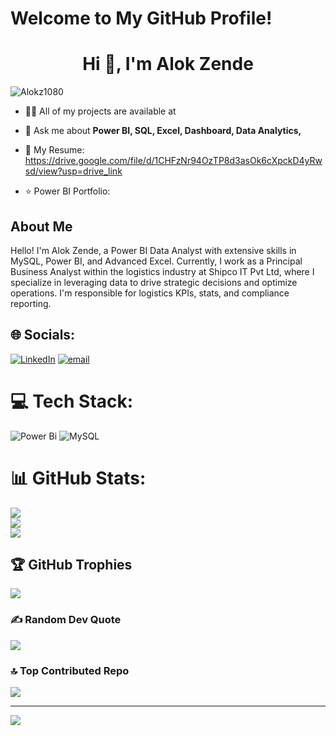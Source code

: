 # Welcome to My GitHub Profile!

<h1 align="center">Hi 👋, I'm Alok Zende </h1>

<p align="left"> <img src="https://komarev.com/ghpvc/?username=ibj295&label=Profile%20views&color=0e75b6&style=flat" alt="Alokz1080
" /> </p>

- 👨‍💻 All of my projects are available at 

- 💬 Ask me about **Power BI, SQL, Excel, Dashboard, Data Analytics,**

- 📄 My Resume: https://drive.google.com/file/d/1CHFzNr94OzTP8d3asOk6cXpckD4yRwsd/view?usp=drive_link
  
- ⭐ Power BI Portfolio: 

## About Me

Hello! I'm Alok Zende, a Power BI Data Analyst with extensive skills in MySQL, Power BI, and Advanced Excel. Currently, I work as a Principal Business Analyst within the logistics industry at Shipco IT Pvt Ltd, where I specialize in leveraging data to drive strategic decisions and optimize operations. I'm responsible for logistics KPIs, stats, and compliance reporting. 

## 🌐 Socials:
[![LinkedIn](https://img.shields.io/badge/LinkedIn-%230077B5.svg?logo=linkedin&logoColor=white)](https://linkedin.com/in/alok-zende-882449213) [![email](https://img.shields.io/badge/Email-D14836?logo=gmail&logoColor=white)](mailto:zendealok@gmail.com) 

# 💻 Tech Stack:
![Power Bi](https://img.shields.io/badge/power_bi-F2C811?style=plastic&logo=powerbi&logoColor=black) ![MySQL](https://img.shields.io/badge/mysql-4479A1.svg?style=plastic&logo=mysql&logoColor=white)
# 📊 GitHub Stats:
![](https://github-readme-stats.vercel.app/api?username=Alokz1080&theme=holi&hide_border=false&include_all_commits=true&count_private=false)<br/>
![](https://nirzak-streak-stats.vercel.app/?user=Alokz1080&theme=holi&hide_border=false)<br/>
![](https://github-readme-stats.vercel.app/api/top-langs/?username=Alokz1080&theme=holi&hide_border=false&include_all_commits=true&count_private=false&layout=compact)

## 🏆 GitHub Trophies
![](https://github-profile-trophy.vercel.app/?username=Alokz1080&theme=radical&no-frame=false&no-bg=true&margin-w=4)

### ✍️ Random Dev Quote
![](https://quotes-github-readme.vercel.app/api?type=horizontal&theme=radical)

### 🔝 Top Contributed Repo
![](https://github-contributor-stats.vercel.app/api?username=Alokz1080&limit=5&theme=dark&combine_all_yearly_contributions=true)

---
[![](https://visitcount.itsvg.in/api?id=Alokz1080&icon=0&color=0)](https://visitcount.itsvg.in)

<!-- Proudly created with GPRM ( https://gprm.itsvg.in ) -->
